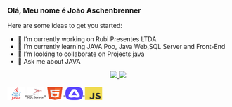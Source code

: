 ### Olá, Meu nome é João Aschenbrenner

Here are some ideas to get you started:

- 🔭 I’m currently working on Rubi Presentes LTDA
- 🌱 I’m currently learning JAVA Poo, Java Web,SQL Server and Front-End
- 👯 I’m looking to collaborate on Projects java
- 💬 Ask me about JAVA

<div align="center">
  <a href="https://github.com/Joao-Aschenbrenner">
  <img height="180em" src="https://github-readme-stats.vercel.app/api?username=Joao-Aschenbrenner&show_icons=true&theme=dark&include_all_commits=true&count_private=true"/>
  <img height="180em" src="https://github-readme-stats.vercel.app/api/top-langs/?username=Joao-Aschenbrenner&layout=compact&langs_count=7&theme=dark"/>
</div>

<div style="display: inline_block"><br>
  <img align="center" alt="JAVA" height="30" width="40" src="https://raw.githubusercontent.com/devicons/devicon/master/icons/java/java-original-wordmark.svg" />

  <img align="center" alt="SQL SERVER" height="30" width="40" src="https://github.com/Joao-Aschenbrenner/Joao-Aschenbrenner/blob/main/devicon-master/icons/microsoftsqlserver/microsoft-sql-server-logo-svgrepo-com.svg" />

  <img align="center" alt="HTML" height="30" width="40" src="https://raw.githubusercontent.com/devicons/devicon/master/icons/html5/html5-original.svg" />

  <img align="center" alt="CSS" height="30" width="40" src="https://raw.githubusercontent.com/devicons/devicon/master/icons/adonisjs/adonisjs-original.svg" />

  <img align="center" alt="JavaScript" height="30" width="40" src="https://raw.githubusercontent.com/devicons/devicon/master/icons/javascript/javascript-original.svg" />
  
</div>

##